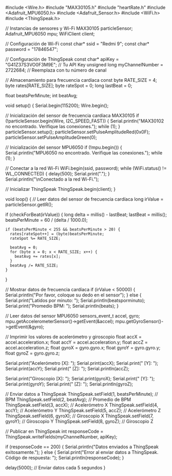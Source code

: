 #include <Wire.h>
#include "MAX30105.h"
#include "heartRate.h"
#include <Adafruit_MPU6050.h>
#include <Adafruit_Sensor.h>
#include <WiFi.h>
#include <ThingSpeak.h>

// Instancias de sensores y Wi-Fi
MAX30105 particleSensor;
Adafruit_MPU6050 mpu;
WiFiClient client;

// Configuración de Wi-Fi
const char* ssid = "Redmi 9";
const char* password = "17846547";

// Configuración de ThingSpeak
const char* apiKey = "G41Z37S3VO0F3M9E"; // Tu API Key
unsigned long myChannelNumber = 2722684; // Reemplaza con tu número de canal

// Almacenamiento para frecuencia cardíaca
const byte RATE_SIZE = 4;
byte rates[RATE_SIZE];
byte rateSpot = 0;
long lastBeat = 0;

float beatsPerMinute;
int beatAvg;

void setup() {
  Serial.begin(115200);
  Wire.begin();

  // Inicialización del sensor de frecuencia cardíaca MAX30105
  if (!particleSensor.begin(Wire, I2C_SPEED_FAST)) {
    Serial.println("MAX30102 no encontrado. Verifique las conexiones.");
    while (1);
  }
  particleSensor.setup();
  particleSensor.setPulseAmplitudeRed(0x0F);
  particleSensor.setPulseAmplitudeGreen(0);

  // Inicialización del sensor MPU6050
  if (!mpu.begin()) {
    Serial.println("MPU6050 no encontrado. Verifique las conexiones.");
    while (1);
  }

  // Conectar a la red Wi-Fi
  WiFi.begin(ssid, password);
  while (WiFi.status() != WL_CONNECTED) {
    delay(500);
    Serial.print(".");
  }
  Serial.println("\nConectado a la red Wi-Fi.");

  // Inicializar ThingSpeak
  ThingSpeak.begin(client);
}

void loop() {
  // Leer datos del sensor de frecuencia cardíaca
  long irValue = particleSensor.getIR();
  
  if (checkForBeat(irValue)) {
    long delta = millis() - lastBeat;
    lastBeat = millis();
    beatsPerMinute = 60 / (delta / 1000.0);

    if (beatsPerMinute < 255 && beatsPerMinute > 20) {
      rates[rateSpot++] = (byte)beatsPerMinute;
      rateSpot %= RATE_SIZE;

      beatAvg = 0;
      for (byte x = 0; x < RATE_SIZE; x++) {
        beatAvg += rates[x];
      }
      beatAvg /= RATE_SIZE;
    }
  }

  // Mostrar datos de frecuencia cardíaca
  if (irValue < 50000) {
    Serial.println("Por favor, coloque su dedo en el sensor");
  } else {
    Serial.print("Latidos por minuto: ");
    Serial.println(beatsporminuto);
    Serial.print("Promedio BPM: ");
    Serial.println(beats);
  }

  // Leer datos del sensor MPU6050
  sensors_event_t accel, gyro;
  mpu.getAccelerometerSensor()->getEvent(&accel);
  mpu.getGyroSensor()->getEvent(&gyro);

  // Imprimir los valores de acelerómetro y giroscopio
  float accX = accel.acceleration.x;
  float accY = accel.acceleration.y;
  float accZ = accel.acceleration.z;
  float gyroX = gyro.gyro.x;
  float gyroY = gyro.gyro.y;
  float gyroZ = gyro.gyro.z;

  Serial.print("Acelerómetro [X]: "); Serial.print(accX);
  Serial.print(" [Y]: "); Serial.print(accY);
  Serial.print(" [Z]: "); Serial.println(accZ);

  Serial.print("Giroscopio [X]: "); Serial.print(gyroX);
  Serial.print(" [Y]: "); Serial.print(gyroY);
  Serial.print(" [Z]: "); Serial.println(gyroZ);

  // Enviar datos a ThingSpeak
  ThingSpeak.setField(1, beatsPerMinute); // BPM
  ThingSpeak.setField(2, beatAvg); // Promedio de BPM
  ThingSpeak.setField(3, accX); // Acelerómetro X
  ThingSpeak.setField(4, accY); // Acelerómetro Y
  ThingSpeak.setField(5, accZ); // Acelerómetro Z
  ThingSpeak.setField(6, gyroX); // Giroscopio X
  ThingSpeak.setField(7, gyroY); // Giroscopio Y
  ThingSpeak.setField(8, gyroZ); // Giroscopio Z

  // Publicar en ThingSpeak
  int responseCode = ThingSpeak.writeFields(myChannelNumber, apiKey);
  
  if (responseCode == 200) {
    Serial.println("Datos enviados a ThingSpeak exitosamente.");
  } else {
    Serial.print("Error al enviar datos a ThingSpeak. Código de respuesta: ");
    Serial.println(responseCode);
  }

  delay(5000); // Enviar datos cada 5 segundos
}
